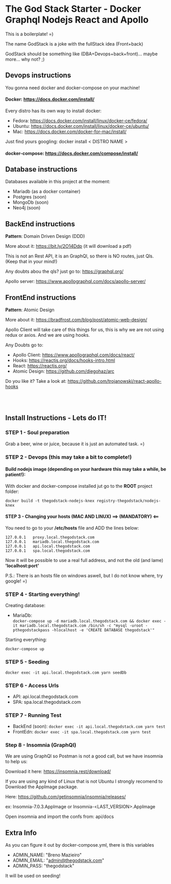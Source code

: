 # The God Stack Starter - Docker Graphql Nodejs React and Apollo

This is a boilerplate! =)

The name GodStack is a joke with the fullStack idea (Front+back)

GodStack should be something like (DBA+Devops+back+front)... maybe more... why not? ;)

## Devops instructions

You gonna need docker and docker-compose on your machine!

#### Docker: https://docs.docker.com/install/

Every distro has its own way to install docker:

- Fedora: https://docs.docker.com/install/linux/docker-ce/fedora/
- Ubuntu: https://docs.docker.com/install/linux/docker-ce/ubuntu/
- Mac: https://docs.docker.com/docker-for-mac/install/

Just find yours googling: docker install < DISTRO NAME >

#### docker-compose: https://docs.docker.com/compose/install/

## Database instructions

Databases available in this project at the moment:
- Mariadb (as a docker container)
- Postgres (soon)
- MongoDb (soon)
- Neo4j (soon)

## BackEnd instructions

**Pattern**: Domain Driven Design (DDD)

More about it: https://bit.ly/2O14Ddp (it will download a pdf)

This is not an Rest API, it is an GraphQl, so there is NO routes, just Qls. (Keep that in your mind!)

Any doubts abou the qls? just go to: https://graphql.org/

Apollo server: https://www.apollographql.com/docs/apollo-server/

## FrontEnd instructions

**Pattern**: Atomic Design

More about it: https://bradfrost.com/blog/post/atomic-web-design/

Apollo Client will take care of this things for us, this is why we are not using redux or axios.
And we are using hooks.

Any Doubts go to:
- Apollo Client: https://www.apollographql.com/docs/react/
- Hooks: https://reactjs.org/docs/hooks-intro.html
- React: https://reactjs.org/
- Atomic Design: https://github.com/diegohaz/arc

Do you like it?
Take a look at: https://github.com/trojanowski/react-apollo-hooks

&nbsp;  
&nbsp;  

## Install Instructions - Lets do IT!

###  **STEP 1 - Soul preparation**

Grab a beer, wine or juice, because it is just an automated task. =)

###  **STEP 2 - Devops (this may take a bit to complete!)**

####  Build nodejs image (depending on your hardware this may take a while, be **patient!**):

With docker and docker-compose installed jut go to the **ROOT** project folder:

`docker build -t thegodstack-nodejs-knex registry-thegodstack/nodejs-knex` 

#### **STEP 3 - Changing your hosts (MAC AND LINUX)   ==> (MANDATORY) <==**
You need to go to your **/etc/hosts** file and ADD the lines below:  
```
127.0.0.1   proxy.local.thegodstack.com 
127.0.0.1   mariadb.local.thegodstack.com
127.0.0.1   api.local.thegodstack.com
127.0.0.1   spa.local.thegodstack.com
```

Now it will be possible to use a real full address, and not the old (and lame) **'localhost:port'**

P.S.: There is an hosts file on windows aswell, but I do not know where, try google! =)

###  **STEP 4 - Starting everything!**

Creating database:

- MariaDb:  
`docker-compose up -d mariadb.local.thegodstack.com && docker exec -it mariadb.local.thegodstack.com /bin/sh -c "mysql -uroot -pthegodstackpass -hlocalhost -e 'CREATE DATABASE thegodstack'"`

Starting everything:

`docker-compose up`

### **STEP 5 - Seeding**

`docker exec -it api.local.thegodstack.com yarn seedDb`

### **STEP 6 - Access Urls**

* API: api.local.thegodstack.com
* SPA: spa.local.thegodstack.com

### **STEP 7 - Running Test**

* BackEnd (soon): `docker exec -it api.local.thegodstack.com yarn test`
* FrontEdn: `docker exec -it spa.local.thegodstack.com yarn test`

### **Step 8 - Insomnia (GraphQl)**

We are using GraphQl so Postman is not a good call, but we have insomnia to help us:

Download it here: https://insomnia.rest/download/

If you are using any kind of Linux that is not Ubuntu I strongly recomend to Download the AppImage package.

Here: https://github.com/getinsomnia/insomnia/releases/

ex: Insomnia-7.0.3.AppImage or Insomnia-<LAST_VERSION>.AppImage

Open insomnia and import the confs from: api/docs


## **Extra Info**

As you can figure it out by docker-compose.yml, there is this variables
  - ADMIN_NAME: "Breno Mazieiro"
  - ADMIN_EMAIL: "admin@thegodstack.com"
  - ADMIN_PASS: "thegodstack"

It will be used on seeding!
